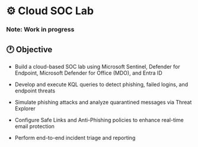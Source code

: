 # ⚙️ Cloud SOC Lab

### Note: Work in progress

## 🕐 Objective 
- Build a cloud-based SOC lab using Microsoft Sentinel, Defender for Endpoint, Microsoft Defender for Office (MDO), and Entra ID

- Develop and execute KQL queries to detect phishing, failed logins, and endpoint threats

- Simulate phishing attacks and analyze quarantined messages via Threat Explorer

- Configure Safe Links and Anti-Phishing policies to enhance real-time email protection

- Perform end-to-end incident triage and reporting

